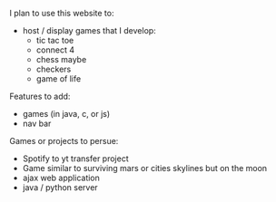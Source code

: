 I plan to use this website to:
 - host / display games that I develop:
    - tic tac toe
    - connect 4
    - chess maybe
    - checkers
    - game of life

Features to add:
 - games (in java, c, or js)
 - nav bar

Games or projects to persue:
 - Spotify to yt transfer project
 - Game similar to surviving mars or cities skylines but on the moon
 - ajax web application
 - java / python server